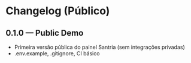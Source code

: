 # Changelog (Público)

## 0.1.0 — Public Demo
- Primeira versão pública do painel Santria (sem integrações privadas)
- .env.example, .gitignore, CI básico

